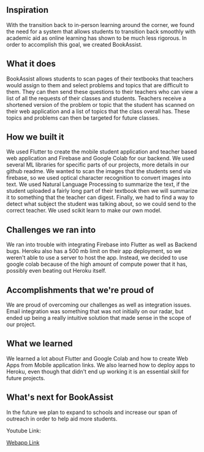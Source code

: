 ## Inspiration
With the transition back to in-person learning around the corner, we found the need for a system that allows students to transition back smoothly with academic aid as online learning has shown to be much less rigorous. In order to accomplish this goal, we created BookAssist.
## What it does
BookAssist allows students to scan pages of their textbooks that teachers would assign to them and select problems and topics that are difficult to them. They can then send these questions to their teachers who can view a list of all the requests of their classes and students. Teachers receive a shortened version of the problem or topic that the student has scanned on their web application and a list of topics that the class overall has. These topics and problems can then be targeted for future classes.
## How we built it
We used Flutter to create the mobile student application and teacher based web application and Firebase and Google Colab for our backend. We used several ML libraries for specific parts of our projects, more details in our github readme. We wanted to scan the images that the students send via firebase, so we used optical character recognition to convert images into text. We used Natural Language Processing to summarize the text, if the student uploaded a fairly long part of their textbook then we will summarize it to something that the teacher can digest. Finally, we had to find a way to detect what subject the student was talking about, so we could send to the correct teacher. We used scikit learn to make our own model.
## Challenges we ran into
We ran into trouble with integrating Firebase into Flutter as well as Backend bugs. Heroku also has a 500 mb limit on their app deployment, so we weren't able to use a server to host the app. Instead, we decided to use google colab because of the high amount of compute power that it has, possibly even beating out Heroku itself.
## Accomplishments that we're proud of
We are proud of overcoming our challenges as well as integration issues. Email integration was something that was not initially on our radar, but ended up being a really intuitive solution that made sense in the scope of our project.
## What we learned
We learned a lot about Flutter and Google Colab and how to create Web Apps from Mobile application links. We also learned how to deploy apps to Heroku, even though that didn't end up working it is an essential skill for future projects.
## What's next for BookAssist
In the future we plan to expand to schools and increase our span of outreach in order to help aid more students.


Youtube Link: 

[Webapp Link](bookassist.web.app)
